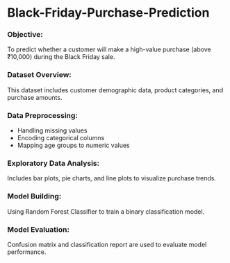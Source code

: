 # Black-Friday-Purchase-Prediction


###  Objective:
To predict whether a customer will make a high-value purchase (above ₹10,000) during the Black Friday sale.



###  Dataset Overview:
This dataset includes customer demographic data, product categories, and purchase amounts.



###  Data Preprocessing:
- Handling missing values
- Encoding categorical columns
- Mapping age groups to numeric values


###  Exploratory Data Analysis:
Includes bar plots, pie charts, and line plots to visualize purchase trends.


###  Model Building:
Using Random Forest Classifier to train a binary classification model.


### Model Evaluation:
Confusion matrix and classification report are used to evaluate model performance.
